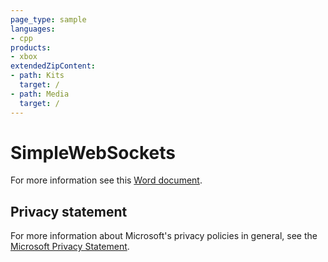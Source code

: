 ```yaml
---
page_type: sample
languages:
- cpp
products:
- xbox
extendedZipContent:
- path: Kits
  target: /
- path: Media
  target: /
---
```


# SimpleWebSockets

For more information see this [Word document](https://github.com/microsoft/Xbox-GDK-Samples/blob/main/Samples/Live/SimpleWebSockets/ReadMe.docx).

## Privacy statement

For more information about Microsoft's privacy policies in general, see the [Microsoft Privacy Statement](https://privacy.microsoft.com/privacystatement/).
